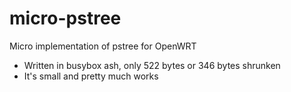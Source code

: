 # micro-pstree
Micro implementation of pstree for OpenWRT

- Written in busybox ash, only 522 bytes or 346 bytes shrunken
- It's small and pretty much works

